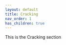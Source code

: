 ```yaml
---
layout: default
title: Cracking
nav_order: 1
has_children: true
---
```


This is the Cracking section

